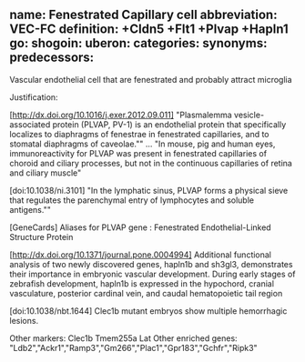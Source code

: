 name: Fenestrated Capillary cell
abbreviation: VEC-FC
definition: +Cldn5 +Flt1 +Plvap +Hapln1
go:
shogoin: 
uberon:
categories:
synonyms:
predecessors:
---

Vascular endothelial cell that are fenestrated and probably attract microglia

Justification:

[http://dx.doi.org/10.1016/j.exer.2012.09.011] "Plasmalemma vesicle-associated protein (PLVAP, PV-1) is an endothelial protein that specifically localizes to diaphragms of fenestrae in fenestrated capillaries, and to stomatal diaphragms of caveolae."" ... "In mouse, pig and human eyes, immunoreactivity for PLVAP was present in fenestrated capillaries of choroid and ciliary processes, but not in the continuous capillaries of retina and ciliary muscle"

[doi:10.1038/ni.3101] "In the lymphatic sinus, PLVAP forms a physical sieve that regulates the parenchymal entry of lymphocytes and soluble antigens.""

[GeneCards] Aliases for PLVAP gene : Fenestrated Endothelial-Linked Structure Protein

[http://dx.doi.org/10.1371/journal.pone.0004994] Additional functional analysis of two newly discovered genes, hapln1b and sh3gl3, demonstrates their importance in embryonic vascular development.  During early stages of zebrafish development, hapln1b is expressed in the hypochord, cranial vasculature, posterior cardinal vein, and caudal hematopoietic tail region

[doi:10.1038/nbt.1644] Clec1b mutant embryos show multiple hemorrhagic lesions.

Other markers:
Clec1b Tmem255a Lat
Other enriched genes:
"Ldb2","Ackr1","Ramp3","Gm266","Plac1","Gpr183","Gchfr","Ripk3"